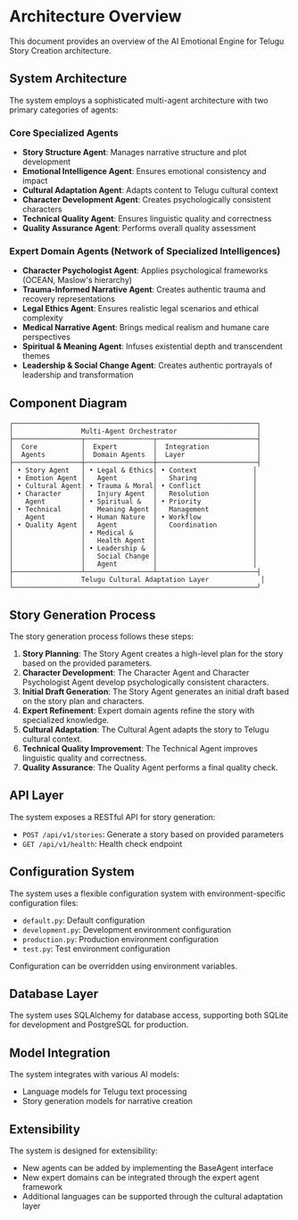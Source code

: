 # Architecture Overview

This document provides an overview of the AI Emotional Engine for Telugu Story Creation architecture.

## System Architecture

The system employs a sophisticated multi-agent architecture with two primary categories of agents:

### Core Specialized Agents
- **Story Structure Agent**: Manages narrative structure and plot development
- **Emotional Intelligence Agent**: Ensures emotional consistency and impact
- **Cultural Adaptation Agent**: Adapts content to Telugu cultural context
- **Character Development Agent**: Creates psychologically consistent characters
- **Technical Quality Agent**: Ensures linguistic quality and correctness
- **Quality Assurance Agent**: Performs overall quality assessment

### Expert Domain Agents (Network of Specialized Intelligences)
- **Character Psychologist Agent**: Applies psychological frameworks (OCEAN, Maslow's hierarchy)
- **Trauma-Informed Narrative Agent**: Creates authentic trauma and recovery representations
- **Legal Ethics Agent**: Ensures realistic legal scenarios and ethical complexity
- **Medical Narrative Agent**: Brings medical realism and humane care perspectives
- **Spiritual & Meaning Agent**: Infuses existential depth and transcendent themes
- **Leadership & Social Change Agent**: Creates authentic portrayals of leadership and transformation

## Component Diagram

```
┌─────────────────────────────────────────────────────────────┐
│                 Multi-Agent Orchestrator                    │
├─────────────────┬─────────────────┬─────────────────────────┤
│  Core           │  Expert         │  Integration            │
│  Agents         │  Domain Agents  │  Layer                  │
├─────────────────┼─────────────────┼─────────────────────────┤
│ • Story Agent   │ • Legal & Ethics│ • Context              │
│ • Emotion Agent │   Agent         │   Sharing              │
│ • Cultural Agent│ • Trauma & Moral│ • Conflict             │
│ • Character     │   Injury Agent  │   Resolution           │
│   Agent         │ • Spiritual &   │ • Priority             │
│ • Technical     │   Meaning Agent │   Management           │
│   Agent         │ • Human Nature  │ • Workflow             │
│ • Quality Agent │   Agent         │   Coordination         │
│                 │ • Medical &     │                        │
│                 │   Health Agent  │                        │
│                 │ • Leadership &  │                        │
│                 │   Social Change │                        │
│                 │   Agent         │                        │
├─────────────────┴─────────────────┴─────────────────────────┤
│                 Telugu Cultural Adaptation Layer             │
└─────────────────────────────────────────────────────────────┘
```

## Story Generation Process

The story generation process follows these steps:

1. **Story Planning**: The Story Agent creates a high-level plan for the story based on the provided parameters.
2. **Character Development**: The Character Agent and Character Psychologist Agent develop psychologically consistent characters.
3. **Initial Draft Generation**: The Story Agent generates an initial draft based on the story plan and characters.
4. **Expert Refinement**: Expert domain agents refine the story with specialized knowledge.
5. **Cultural Adaptation**: The Cultural Agent adapts the story to Telugu cultural context.
6. **Technical Quality Improvement**: The Technical Agent improves linguistic quality and correctness.
7. **Quality Assurance**: The Quality Agent performs a final quality check.

## API Layer

The system exposes a RESTful API for story generation:

- `POST /api/v1/stories`: Generate a story based on provided parameters
- `GET /api/v1/health`: Health check endpoint

## Configuration System

The system uses a flexible configuration system with environment-specific configuration files:

- `default.py`: Default configuration
- `development.py`: Development environment configuration
- `production.py`: Production environment configuration
- `test.py`: Test environment configuration

Configuration can be overridden using environment variables.

## Database Layer

The system uses SQLAlchemy for database access, supporting both SQLite for development and PostgreSQL for production.

## Model Integration

The system integrates with various AI models:

- Language models for Telugu text processing
- Story generation models for narrative creation

## Extensibility

The system is designed for extensibility:

- New agents can be added by implementing the BaseAgent interface
- New expert domains can be integrated through the expert agent framework
- Additional languages can be supported through the cultural adaptation layer